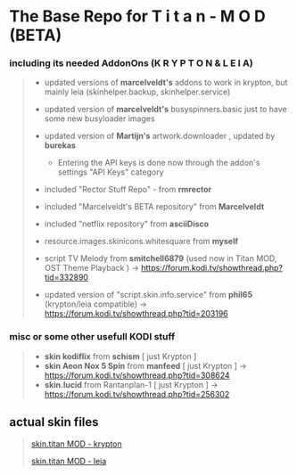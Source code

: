 # The Base Repo for **T i t a n - M O D (BETA)**


### including its needed AddonOns **(K R Y P T O N**   &  **L E I A)**
 
> - updated versions of **marcelveldt's** addons to work in krypton, but mainly leia (skinhelper.backup, skinhelper.service)
>
> - updated version  of **marcelveldt's** busyspinners.basic just to have some new busyloader images
>
> - updated version  of **Martijn's** artwork.downloader , updated by **burekas**
>      - Entering the API keys is done now through the addon's settings "API Keys" category
>
> - included "Rector Stuff Repo" - from **rmrector**
> - included "Marcelveldt's BETA repository" from **Marcelveldt**
> - included "netflix repository" from **asciiDisco**
> - resource.images.skinicons.whitesquare from **myself**
> - script TV Melody from  **smitchell6879** (used now in Titan MOD, OST Theme Playback ) -> https://forum.kodi.tv/showthread.php?tid=332890
> - updated version of "script.skin.info.service" from **phil65** (krypton/leia compatible) -> https://forum.kodi.tv/showthread.php?tid=203196
>
### misc or some other usefull KODI stuff
> - **skin kodiflix** from **schism** [ just Krypton ]
> - **skin Aeon Nox 5 Spin** from **manfeed**  [ just Krypton ] -> https://forum.kodi.tv/showthread.php?tid=308624
> - **skin.lucid** from Rantanplan-1  [ just Krypton ] -> https://forum.kodi.tv/showthread.php?tid=256302


## actual skin files
> [skin.titan MOD - krypton](https://github.com/marduklev/skin.titan.krypton.mod/)
> 	
> [skin.titan MOD - leia](https://github.com/marduklev/skin.titan.mod.beta.leia/)
